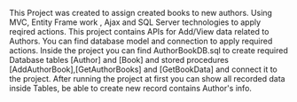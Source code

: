 This Project was created to assign created books to new authors.
Using MVC, Entity Frame work , Ajax and SQL Server technologies to apply reqired actions.
This project contains APIs for Add/View data related to Authors.
You can find database model and connection to apply required actions.
Inside the project you can find AuthorBookDB.sql to create required Database tables [Author] and [Book] and stored procedures [AddAuthorBook],[GetAuthorBooks] and [GetBookData]
and connect it to the project.
After running the project at first you can show all recorded data inside Tables, be able to create new record contains Author's info.
